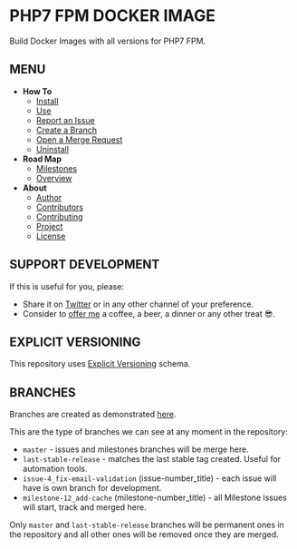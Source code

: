 # PHP7 FPM DOCKER IMAGE

Build Docker Images with all versions for PHP7 FPM.


## MENU

* **How To**
    + [Install](./docs/how-to/install.md)
    + [Use](./docs/how-to/use.md)
    + [Report an Issue](./docs/how-to/create_an_issue.md)
    + [Create a Branch](./docs/how-to/create_branches.md)
    + [Open a Merge Request](./docs/how-to/create_a_merge_request.md)
    + [Uninstall](./docs/how-to/uninstall.md)
* **Road Map**
    + [Milestones](https://gitlab.com/exadra37-docker-images/php7-fpm/milestones)
    + [Overview](https://gitlab.com/exadra37-docker-images/php7-fpm/boards)
* **About**
    + [Author](AUTHOR.md)
    + [Contributors](CONTRIBUTORS.md)
    + [Contributing](CONTRIBUTING.md)
    + [Project](DESCRIPTION.md)
    + [License](LICENSE)


## SUPPORT DEVELOPMENT

If this is useful for you, please:

* Share it on [Twitter](https://twitter.com/home?status=Try%20%23DockerImage%20for%20%23phpFpm%20by%20%40Exadra37%20https%3A//gitlab.com/exadra37-docker-images/php7/fpm.%20%23phpdevelopers%20%23php%20%23dockercontainers%20%23dockerize%20%23laravel%20%23laravelphp) or in any other channel of your preference.
* Consider to [offer me](https://www.paypal.me/exadra37) a coffee, a beer, a dinner or any other treat 😎.


## EXPLICIT VERSIONING

This repository uses [Explicit Versioning](https://gitlab.com/exadra37-versioning/explicit-versioning) schema.


## BRANCHES

Branches are created as demonstrated [here](docs/how-to/create_branches.md).

This are the type of branches we can see at any moment in the repository:

* `master` - issues and milestones branches will be merge here.
* `last-stable-release` - matches the last stable tag created. Useful for automation tools.
* `issue-4_fix-email-validation` (issue-number_title) - each issue will have is own branch for development.
* `milestone-12_add-cache` (milestone-number_title) - all Milestone issues will start, track and merged here.

Only `master` and `last-stable-release` branches will be permanent ones in the repository and all other ones will be
removed once they are merged.
